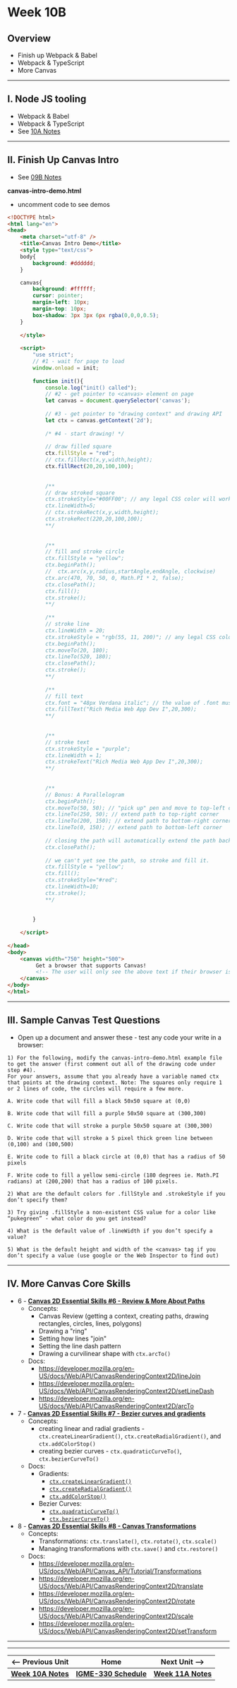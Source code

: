 # Week 10B

## Overview
- Finish up Webpack & Babel
- Webpack & TypeScript
- More Canvas

<hr>

## I. Node JS tooling
- Webpack & Babel
- Webpack & TypeScript
- See [10A Notes](./10A.md)

<hr>

## II. Finish Up Canvas Intro

- See [09B Notes](./09B.md)

**canvas-intro-demo.html**
 - uncomment code to see demos

```html
<!DOCTYPE html>
<html lang="en">
<head>
	<meta charset="utf-8" />
	<title>Canvas Intro Demo</title>
	<style type="text/css">
	body{
		background: #dddddd;
 	}

	canvas{
		background: #ffffff;
		cursor: pointer;
		margin-left: 10px;
		margin-top: 10px;
		box-shadow: 3px 3px 6px rgba(0,0,0,0.5);
 	}
	
	</style>
	
	<script>
		"use strict";
		// #1 - wait for page to load
		window.onload = init; 
		
		function init(){
			console.log("init() called");
			// #2 - get pointer to <canvas> element on page
			let canvas = document.querySelector('canvas');
			
			// #3 - get pointer to "drawing context" and drawing API
			let ctx = canvas.getContext('2d');
			
			/* #4 - start drawing! */
			
			// draw filled square
			ctx.fillStyle = "red"; 
			// ctx.fillRect(x,y,width,height);
			ctx.fillRect(20,20,100,100);
			
			
			/** 
			// draw stroked square
			ctx.strokeStyle="#00FF00"; // any legal CSS color will work for .fillStyle or .strokeStyle
			ctx.lineWidth=5;
			// ctx.strokeRect(x,y,width,height);
			ctx.strokeRect(220,20,100,100);
			**/
			
			
			/**
			// fill and stroke circle
			ctx.fillStyle = "yellow";
			ctx.beginPath();
			//  ctx.arc(x,y,radius,startAngle,endAngle, clockwise)
			ctx.arc(470, 70, 50, 0, Math.PI * 2, false); 
			ctx.closePath();
 			ctx.fill();
 			ctx.stroke();
 			**/
 			
			/**
			// stroke line
			ctx.lineWidth = 20; 
			ctx.strokeStyle = "rgb(55, 11, 200)"; // any legal CSS color will work for .fillStyle or .strokeStyle
			ctx.beginPath(); 
			ctx.moveTo(20, 180);
			ctx.lineTo(520, 180); 
			ctx.closePath(); 
			ctx.stroke();
			**/
			
			/**
			// fill text
			ctx.font = "48px Verdana italic"; // the value of .font must be a valid CSS declaration
			ctx.fillText("Rich Media Web App Dev I",20,300);
			**/
			
			
			/**
			// stroke text
			ctx.strokeStyle = "purple";
			ctx.lineWidth = 1; 
			ctx.strokeText("Rich Media Web App Dev I",20,300);
			**/
			
			
			/**
			// Bonus: A Parallelogram
			ctx.beginPath();
            ctx.moveTo(50, 50); // "pick up" pen and move to top-left corner
            ctx.lineTo(250, 50); // extend path to top-right corner
            ctx.lineTo(200, 150); // extend path to bottom-right corner
            ctx.lineTo(0, 150); // extend path to bottom-left corner
            
            // closing the path will automatically extend the path back to (50,50) where it started
            ctx.closePath();
            
            // we can't yet see the path, so stroke and fill it.
            ctx.fillStyle = "yellow"; 
            ctx.fill();
            ctx.strokeStyle="#red";
            ctx.lineWidth=10; 
			ctx.stroke();
			**/
			
			
		}
		
	</script>
	
</head>
<body>
	<canvas width="750" height="500">
         Get a browser that supports Canvas!
         <!-- The user will only see the above text if their browser is older and doesn't support <canvas> -->
	</canvas>
</body>
</html>
```

<hr>

## III. Sample Canvas Test Questions

- Open up a document and answer these - test any code your write in a browser:

```
1) For the following, modify the canvas-intro-demo.html example file to get the answer (first comment out all of the drawing code under step #4).
For your answers, assume that you already have a variable named ctx that points at the drawing context. Note: The squares only require 1 or 2 lines of code, the circles will require a few more.

A. Write code that will fill a black 50x50 square at (0,0)

B. Write code that will fill a purple 50x50 square at (300,300)

C. Write code that will stroke a purple 50x50 square at (300,300)

D. Write code that will stroke a 5 pixel thick green line between (0,100) and (100,500)

E. Write code to fill a black circle at (0,0) that has a radius of 50 pixels

F. Write code to fill a yellow semi-circle (180 degrees ie. Math.PI radians) at (200,200) that has a radius of 100 pixels.

2) What are the default colors for .fillStyle and .strokeStyle if you don’t specify them?

3) Try giving .fillStyle a non-existent CSS value for a color like “pukegreen” - what color do you get instead?

4) What is the default value of .lineWidth if you don’t specify a value?

5) What is the default height and width of the <canvas> tag if you don’t specify a value (use google or the Web Inspector to find out)
```

<hr>

## IV. More Canvas Core Skills

- 6 - [**Canvas 2D Essential Skills #6 - Review & More About Paths**](https://github.com/tonethar/IGME-330-Master/blob/master/notes/6-review-and-more-about-paths.md)
  - Concepts:
    - Canvas Review (getting a context, creating paths, drawing rectangles, circles, lines, polygons)
    - Drawing a "ring"
    - Setting how lines "join"
    - Setting the line dash pattern
    - Drawing a curvilinear shape with `ctx.arcTo()`
  - Docs:
    - https://developer.mozilla.org/en-US/docs/Web/API/CanvasRenderingContext2D/lineJoin
    - https://developer.mozilla.org/en-US/docs/Web/API/CanvasRenderingContext2D/setLineDash
    - https://developer.mozilla.org/en-US/docs/Web/API/CanvasRenderingContext2D/arcTo
- 7 - [**Canvas 2D Essential Skills #7 - Bezier curves and gradients**](https://github.com/tonethar/IGME-330-Master/blob/master/notes/7-bezier-curves-and-gradients.md)
  - Concepts:
    - creating linear and radial gradients - `ctx.createLinearGradient()`, `ctx.createRadialGradient()`, and `ctx.addColorStop()`
    - creating bezier curves - `ctx.quadraticCurveTo()`, `ctx.bezierCurveTo()`
   - Docs:
     - Gradients:
       - [`ctx.createLinearGradient()`](https://developer.mozilla.org/en-US/docs/Web/API/CanvasRenderingContext2D/createLinearGradient)
       - [`ctx.createRadialGradient()`](https://developer.mozilla.org/en-US/docs/Web/API/CanvasRenderingContext2D/createRadialGradient)
       - [`ctx.addColorStop()`](https://developer.mozilla.org/en-US/docs/Web/API/CanvasGradient/addColorStop)
     - Bezier Curves:
       - [`ctx.quadraticCurveTo()`](https://developer.mozilla.org/en-US/docs/Web/API/CanvasRenderingContext2D/quadraticCurveTo)
       - [`ctx.bezierCurveTo()`](https://developer.mozilla.org/en-US/docs/Web/API/CanvasRenderingContext2D/bezierCurveTo)
- 8 - [**Canvas 2D Essential Skills #8 - Canvas Transformations**](https://github.com/tonethar/IGME-330-Master/blob/master/notes/8-canvas-transformations.md)
  - Concepts:
    - Transformations: `ctx.translate()`, `ctx.rotate()`, `ctx.scale()`
    - Managing transformations with `ctx.save()` and `ctx.restore()`
  - Docs:
    - https://developer.mozilla.org/en-US/docs/Web/API/Canvas_API/Tutorial/Transformations
    - https://developer.mozilla.org/en-US/docs/Web/API/CanvasRenderingContext2D/translate
    - https://developer.mozilla.org/en-US/docs/Web/API/CanvasRenderingContext2D/rotate
    - https://developer.mozilla.org/en-US/docs/Web/API/CanvasRenderingContext2D/scale
    - https://developer.mozilla.org/en-US/docs/Web/API/CanvasRenderingContext2D/setTransform

<hr><hr>


| <-- Previous Unit | Home | Next Unit -->
| --- | --- | --- 
| [**Week 10A Notes**](10A.md)  |  [**IGME-330 Schedule**](../schedule.md) | [**Week 11A Notes**](11A.md) 
